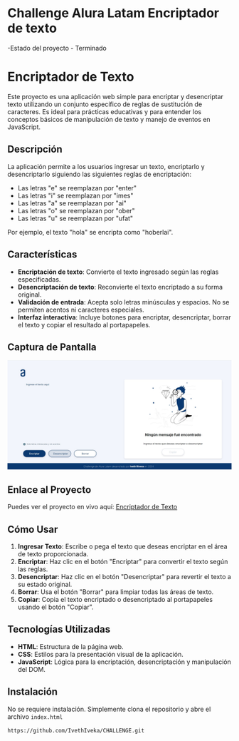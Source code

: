 <h1>Challenge Alura Latam Encriptador de texto</h1>
-Estado del proyecto - Terminado

# Encriptador de Texto

Este proyecto es una aplicación web simple para encriptar y desencriptar texto utilizando un conjunto específico de reglas de sustitución de caracteres. Es ideal para prácticas educativas y para entender los conceptos básicos de manipulación de texto y manejo de eventos en JavaScript.

## Descripción

La aplicación permite a los usuarios ingresar un texto, encriptarlo y desencriptarlo siguiendo las siguientes reglas de encriptación:

- Las letras "e" se reemplazan por "enter"
- Las letras "i" se reemplazan por "imes"
- Las letras "a" se reemplazan por "ai"
- Las letras "o" se reemplazan por "ober"
- Las letras "u" se reemplazan por "ufat"

Por ejemplo, el texto "hola" se encripta como "hoberlai".

## Características

- **Encriptación de texto**: Convierte el texto ingresado según las reglas especificadas.
- **Desencriptación de texto**: Reconvierte el texto encriptado a su forma original.
- **Validación de entrada**: Acepta solo letras minúsculas y espacios. No se permiten acentos ni caracteres especiales.
- **Interfaz interactiva**: Incluye botones para encriptar, desencriptar, borrar el texto y copiar el resultado al portapapeles.

## Captura de Pantalla

![Descripción de la imagen](assets/Captura%20de%20pantalla%20CHALLENGE.jpg)

## Enlace al Proyecto

Puedes ver el proyecto en vivo aquí: [Encriptador de Texto](https://ivethiveka.github.io/CHALLENGE/)


## Cómo Usar

1. **Ingresar Texto**: Escribe o pega el texto que deseas encriptar en el área de texto proporcionada.
2. **Encriptar**: Haz clic en el botón "Encriptar" para convertir el texto según las reglas.
3. **Desencriptar**: Haz clic en el botón "Desencriptar" para revertir el texto a su estado original.
4. **Borrar**: Usa el botón "Borrar" para limpiar todas las áreas de texto.
5. **Copiar**: Copia el texto encriptado o desencriptado al portapapeles usando el botón "Copiar".

## Tecnologías Utilizadas

- **HTML**: Estructura de la página web.
- **CSS**: Estilos para la presentación visual de la aplicación.
- **JavaScript**: Lógica para la encriptación, desencriptación y manipulación del DOM.

## Instalación

No se requiere instalación. Simplemente clona el repositorio y abre el archivo `index.html`
```bash
https://github.com/IvethIveka/CHALLENGE.git
